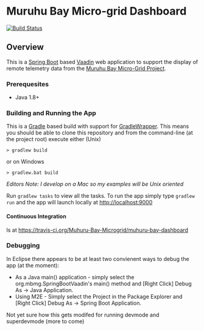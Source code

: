 # Muruhu Bay Micro-grid Dashboard
[![Build Status](https://travis-ci.org/Muhuru-Bay-Microgrid/muhuru-bay-dashboard.svg?branch=master)](https://travis-ci.org/Muhuru-Bay-Microgrid/muhuru-bay-dashboard)

## Overview

This is a [Spring Boot](http://projects.spring.io/spring-boot/) based  [Vaadin](https://vaadin.com/home) web application to support the display of remote telemetry data from the [Muruhu Bay Micro-Grid Project](https://www.facebook.com/MuhuruBayCommunityMicrogrid).

### Prerequesites

 * Java 1.8+
 
### Building and Running the App
This is a [Gradle](http://www.gradle.org) based build with support for [GradleWrapper](http://www.gradle.org/docs/current/userguide/gradle_wrapper.html). This means you should be able to clone this repository and from the command-line (at the project root) execute either (Unix)

	> gradlew build
or on Windows

	> gradlew.bat build
	
*Editors Note: I develop on a Mac so my examples will be Unix oriented*

Run `gradlew tasks` to view all the tasks.  To run the app simply type `gradlew run` and the app will launch locally at <http://localhost:9000>  

#### Continuous Integration
Is at <https://travis-ci.org/Muhuru-Bay-Microgrid/muhuru-bay-dashboard>

### Debugging
In Eclipse there appears to be at least two convienent ways to debug the app (at the moment):

* As a Java main() application - simply select the org.mbmg.SpringBootVaadin's main() method and [Right Click] Debug As -> Java Application.
* Using M2E - Simply select the Project in the Package Explorer and [Right Click] Debug As -> Spring Boot Application.

Not yet sure how this gets modifed for running devmode and superdevmode (more to come)

